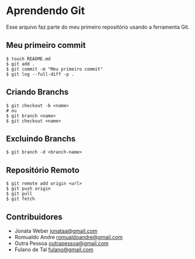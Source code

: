 # Aprendendo Git
Esse arquivo faz parte do meu primeiro repositório usando a ferramenta Git.

## Meu primeiro commit

```shell
$ touch README.md
$ git add .
$ git commit -m "Meu primeiro commit"
$ git log --full-diff -p .
```

## Criando Branchs

```shell
$ git checkout -b <name>
# ou
$ git branch <name>
$ git checkout <name>
```

## Excluindo Branchs

```shell
$ git branch -d <branch-name>
```

## Repositório Remoto

```shell
$ git remote add origin <url>
$ git push origin
$ git pull
$ git fetch
```

## Contribuidores
* Jonata Weber <jonataa@gmail.com>
* Romualdo Andre <romualdoandre@gmail.com>
* Outra Pessoa <outrapessoa@gmail.com>
* Fulano de Tal <fulano@gmail.com>
